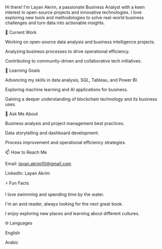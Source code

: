 Hi there! I'm Layan Akrim, a passionate Business Analyst with a keen interest in open-source projects and innovative technologies. I love exploring new tools and methodologies to solve real-world business challenges and turn data into actionable insights.

🔭 Current Work

Working on open-source data analysis and business intelligence projects.

Analyzing business processes to drive operational efficiency.

Contributing to community-driven and collaborative tech initiatives.

🌱 Learning Goals

Advancing my skills in data analysis, SQL, Tableau, and Power BI.

Exploring machine learning and AI applications for business.

Gaining a deeper understanding of blockchain technology and its business uses.

💬 Ask Me About

Business analysis and project management best practices.

Data storytelling and dashboard development.

Process improvement and operational efficiency strategies.

📫 How to Reach Me

Email: layan.akrim10@gmail.com

LinkedIn: Layan Akrim

⚡ Fun Facts

I love swimming and spending time by the water.

I'm an avid reader, always looking for the next great book.

I enjoy exploring new places and learning about different cultures.

🌐 Languages

English

Arabic
